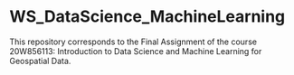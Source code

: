 # WS_DataScience_MachineLearning
This repository corresponds to the Final Assignment of the course 20W856113: Introduction to Data Science and Machine Learning for Geospatial Data.
